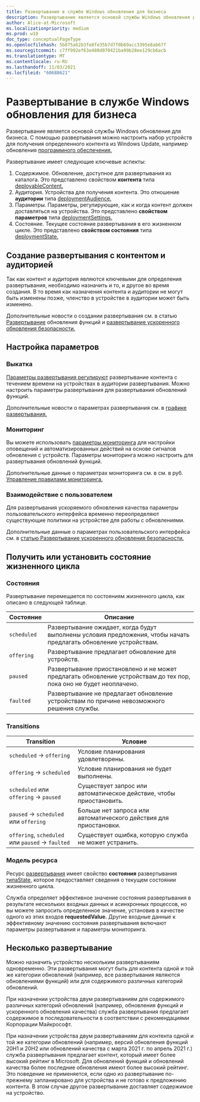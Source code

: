 ```yaml
---
title: Развертывание в службе Windows обновления для бизнеса
description: Развертывание является основой службы Windows обновления для бизнеса. С помощью развертывания можно настроить набор устройств для получения определенного контента из Windows update, например обновления программного обеспечения.
author: Alice-at-Microsoft
ms.localizationpriority: medium
ms.prod: w10
doc_type: conceptualPageType
ms.openlocfilehash: 5b875a62b3fe8fe35b7d7f0b69acc3395e8ab67f
ms.sourcegitcommit: c7ff992ef63e480d070421ba99b28ee129cb6acb
ms.translationtype: MT
ms.contentlocale: ru-RU
ms.lasthandoff: 11/03/2021
ms.locfileid: "60688621"
---
```

# <a name="deployments-in-the-windows-update-for-business-deployment-service"></a>Развертывание в службе Windows обновления для бизнеса

Развертывание является основой службы Windows обновления для бизнеса. С помощью развертывания можно настроить набор устройств для получения определенного контента из Windows Update, например обновления [программного обеспечения.](windowsupdates-software-updates.md)

Развертывание имеет следующие ключевые аспекты:

1. Содержимое. Обновление, доступное для развертывания из каталога. Это представлено свойством **контента** типа [deployableContent.](/graph/api/resources/windowsupdates-deployablecontent)
2. Аудитория. Устройства для получения контента. Это отношение **аудитории** типа [deploymentAudience.](/graph/api/resources/windowsupdates-deploymentaudience)
3. Параметры. Параметры, регулирующие, как и когда контент должен доставляться на устройства. Это представлено **свойством параметров** типа [deploymentSettings.](/graph/api/resources/windowsupdates-deploymentsettings)
4. Состояние. Текущее состояние развертывания в его жизненном цикле. Это представлено **свойством состояния** типа [deploymentState.](/graph/api/resources/windowsupdates-deploymentstate)

## <a name="create-a-deployment-with-content-and-an-audience"></a>Создание развертывания с контентом и аудиторией


Так как контент и аудитория являются ключевыми для определения развертывания, необходимо назначить и то, и другое во время создания. В то время как назначения контента и аудитории не могут быть изменены позже, членство в устройстве в аудитории может быть изменено.

Дополнительные новости о создании развертывания см. в статью [Развертывание](windowsupdates-deploy-update.md) обновления функций и [развертывание ускоренного обновления безопасности.](windowsupdates-deploy-expedited-update.md)

## <a name="configure-settings"></a>Настройка параметров

### <a name="rollout"></a>Выкатка

[Параметры развертывания регулируют](/graph/api/resources/windowsupdates-rolloutsettings) развертывание контента с течением времени на устройствах в аудитории развертывания. Можно настроить параметры развертывания для развертывания обновлений функций.

Дополнительные новости о параметрах развертывания см. в [графике развертывания.](windowsupdates-schedule-deployment.md)

### <a name="monitoring"></a>Мониторинг

Вы можете использовать [параметры мониторинга](/graph/api/resources/windowsupdates-monitoringsettings) для настройки оповещений и автоматизированных действий на основе сигналов обновления с устройств. Параметры мониторинга можно настроить для развертывания обновлений функций.


Дополнительные данные о параметрах мониторинга см. в см. в руб. [Управление правилами мониторинга.](windowsupdates-manage-monitoring-rules.md)

### <a name="user-experience"></a>Взаимодействие с пользователем

Для развертывания ускоряемого обновления [](/graph/api/resources/windowsupdates-userexperiencesettings) качества параметры пользовательского интерфейса временно переопределяют существующие политики на устройстве для работы с обновлениями.

Дополнительные данные о параметрах пользовательского интерфейса см. в [статью Развертывание ускоренного обновления безопасности.](windowsupdates-deploy-expedited-update.md)

## <a name="get-or-set-lifecycle-state"></a>Получить или установить состояние жизненного цикла

### <a name="states"></a>Состояния

Развертывание перемещается по состояниям жизненного цикла, как описано в следующей таблице.

| Состояние       | Описание                                                                                       |
|-------------|---------------------------------------------------------------------------------------------------|
| `scheduled` | Развертывание ожидает, когда будут выполнены условия предложения, чтобы начать предлагать обновление устройствам. |
| `offering`  | Развертывание предлагает обновление для устройств.                                                 |
| `paused`    | Развертывание приостановлено и не может предлагать обновление устройствам до тех пор, пока оно не будет неоплачено.  |
| `faulted`   | Развертывание не предлагает обновление устройствам по причине невозможного решения службы.  |


### <a name="transitions"></a>Transitions

| Transition                           | Условие                                |
|--------------------------------------|------------------------------------------|
| `scheduled` → `offering`             | Условие планирования удовлетворены.             |
| `offering` → `scheduled`             | Условие планирования не будет выполнены.         |
| `scheduled` или `offering` → `paused` | Существует запрос или автоматическое действие, чтобы приостановить. |
| `paused` → `scheduled` или `offering` | Больше нет запроса или автоматического действия для приостановки. |
| `offering`, `scheduled` или `paused` → `faulted` | Существует ошибка, которую служба не может устранить. |

### <a name="resource-model"></a>Модель ресурса

Ресурс [развертывания](/graph/api/resources/windowsupdates-deployment) имеет свойство **состояния** развертывания [типаState,](/graph/api/resources/windowsupdates-deploymentstate) которое предоставляет сведения о текущем состоянии жизненного цикла.

Служба определяет эффективное  значение состояния развертывания в результате нескольких входных данных и асинхронных процессов, но вы можете запросить определенное значение, установив в качестве одного из этих входов **requestedValue.** Другие входные данные к эффективному значению состояния развертывания включают параметры развертывания и параметры мониторинга.

## <a name="multiple-deployments"></a>Несколько развертывание

Можно назначить устройство нескольким развертываниям одновременно. Эти развертывания могут быть для контента одной и той же категории обновлений (например, все развертывания являются обновлениями функций) или для содержимого различных категорий обновлений.

При назначении устройства двум развертываниям для содержимого различных категорий обновлений (например, обновления функций и ускоренного обновления качества) служба развертывания предлагает содержимое в последовательности в соответствии с рекомендациями Корпорации Майкрософт.

При назначении устройства двум развертываниям для контента одной и той же категории обновлений (например, версий обновления функций 20H1 и 20H2 или обновлений качества с марта 2021 г. по апрель 2021 г.) служба развертывания предлагает контент, который имеет более высокий рейтинг в Microsoft. Для обновлений функций и обновлений качества более последние обновления имеют более высокий рейтинг. Это поведение не применяется, если одно из развертывание по-прежнему запланировано для устройства и не готово к предложению контента. В этом случае другое развертывание доставляет содержимое на устройство.
